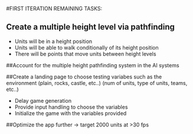 #FIRST ITERATION REMAINING TASKS:



## Create a multiple height level via pathfinding
- Units will be in a height position
- Units will be able to walk conditionally of its height position
- There will be points that move units between height levels

##Account for the multiple height pathfinding system in the AI systems


##Create a landing page to choose testing variabes such as the environment (plain, rocks, castle, etc..) (num of units, type of units, teams, etc..)
- Delay game generation
- Provide input handling to choose the variables
- Initialize the game with the variables provided



##Optimize the app further -> target 2000 units at >30 fps